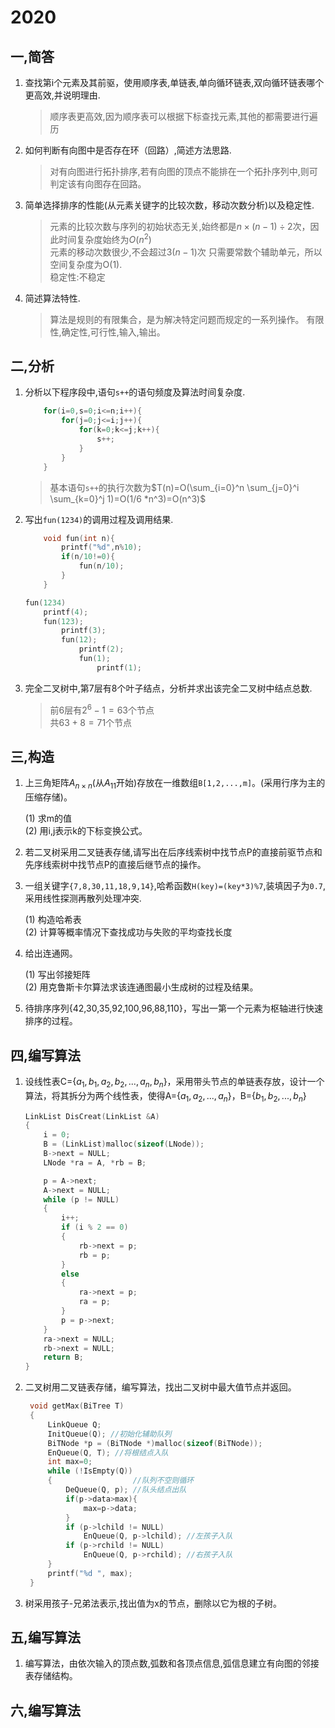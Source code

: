 # 2020 #

## 一,简答 ##

1. 查找第i个元素及其前驱，使用顺序表,单链表,单向循环链表,双向循环链表哪个更高效,并说明理由.

    >顺序表更高效,因为顺序表可以根据下标查找元素,其他的都需要进行遍历

2. 如何判断有向图中是否存在环（回路）,简述方法思路.

    >对有向图进行拓扑排序,若有向图的顶点不能排在一个拓扑序列中,则可判定该有向图存在回路。

3. 简单选择排序的性能(从元素关键字的比较次数，移动次数分析)以及稳定性.

    >元素的比较次数与序列的初始状态无关,始终都是$n\times(n-1)\div2$次，因此时间复杂度始终为$O(n^2)$  
    >元素的移动次数很少,不会超过$3(n-1)$次
    >只需要常数个辅助单元，所以空间复杂度为O(1).  
    >稳定性:不稳定

4. 简述算法特性.

   >算法是规则的有限集合，是为解决特定问题而规定的一系列操作。
   >有限性,确定性,可行性,输入,输出。

## 二,分析 ##

1. 分析以下程序段中,语句`s++`的语句频度及算法时间复杂度.

    ```c
        for(i=0,s=0;i<=n;i++){
            for(j=0;j<=i;j++){
                for(k=0;k<=j;k++){
                    s++;
                }
            }
        }            
    ```

    >基本语句`s++`的执行次数为$T(n)=O(\sum_{i=0}^n \sum_{j=0}^i \sum_{k=0}^j  1)=O(1/6 *n^3)=O(n^3)$

2. 写出`fun(1234)`的调用过程及调用结果.

    ```c
        void fun(int n){
            printf("%d",n%10);
            if(n/10!=0){
                fun(n/10);
            }
        }
    ```

    >
    ```c
    fun(1234)
        printf(4);
        fun(123);
            printf(3);
            fun(12);
                printf(2);
                fun(1);
                    printf(1);
    ```

3. 完全二叉树中,第7层有8个叶子结点，分析并求出该完全二叉树中结点总数.

    >前6层有$2^6-1=63$个节点  
    >共$63+8=71$个节点

## 三,构造 ##

1. 上三角矩阵$A_{n \times n}$(从$A_{11}$开始)存放在一维数组`B[1,2,...,m]`。(采用行序为主的压缩存储)。

    (1) 求m的值  
    (2) 用i,j表示k的下标变换公式。

2. 若二叉树采用二叉链表存储,请写出在后序线索树中找节点P的直接前驱节点和先序线索树中找节点P的直接后继节点的操作。
3. 一组关键字`{7,8,30,11,18,9,14}`,哈希函数`H(key)=(key*3)%7`,装填因子为`0.7`,采用线性探测再散列处理冲突.

    (1) 构造哈希表  
    (2) 计算等概率情况下查找成功与失败的平均查找长度

4. 给出连通网。

    (1) 写出邻接矩阵  
    (2) 用克鲁斯卡尔算法求该连通图最小生成树的过程及结果。

5. 待排序序列{42,30,35,92,100,96,88,110}，写出一第一个元素为枢轴进行快速排序的过程。

## 四,编写算法 ##

1. 设线性表C={$a_{1},b_{1},a_{2},b_{2},...,a_{n},b_{n}$}，采用带头节点的单链表存放，设计一个算法，将其拆分为两个线性表，使得A={$a_{1},a_{2},...,a_{n}$}，B={$b_{1},b_{2},...,b_{n}$}

    ```c
    LinkList DisCreat(LinkList &A)
    {
        i = 0;
        B = (LinkList)malloc(sizeof(LNode));
        B->next = NULL;
        LNode *ra = A, *rb = B;

        p = A->next;
        A->next = NULL;
        while (p != NULL)
        {
            i++;
            if (i % 2 == 0)
            {
                rb->next = p;
                rb = p;
            }
            else
            {
                ra->next = p;
                ra = p;
            }
            p = p->next;
        }
        ra->next = NULL;
        rb->next = NULL;
        return B;
    }
    ```

2. 二叉树用二叉链表存储，编写算法，找出二叉树中最大值节点并返回。

   ```c
    void getMax(BiTree T)
    {
        LinkQueue Q;
        InitQueue(Q); //初始化辅助队列
        BiTNode *p = (BiTNode *)malloc(sizeof(BiTNode));
        EnQueue(Q, T); //将根结点入队
        int max=0;
        while (!IsEmpty(Q))
        {                  //队列不空则循环
            DeQueue(Q, p); //队头结点出队
            if(p->data>max){
                max=p->data;
            }
            if (p->lchild != NULL)
                EnQueue(Q, p->lchild); //左孩子入队
            if (p->rchild != NULL)
                EnQueue(Q, p->rchild); //右孩子入队
        }
        printf("%d ", max);
    }
   ```

3. 树采用孩子-兄弟法表示,找出值为x的节点，删除以它为根的子树。

## 五,编写算法 ##

1. 编写算法，由依次输入的顶点数,弧数和各顶点信息,弧信息建立有向图的邻接表存储结构。

## 六,编写算法 ##
